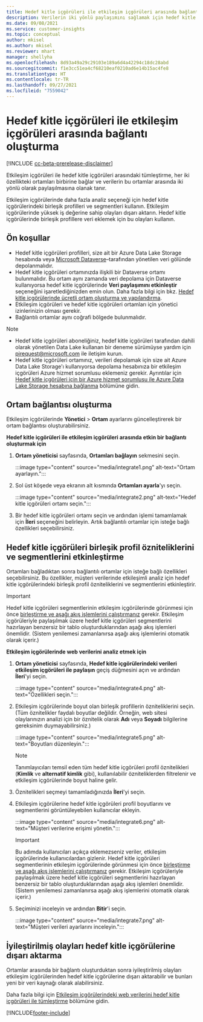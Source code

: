 ```yaml
---
title: Hedef kitle içgörüleri ile etkileşim içgörüleri arasında bağlantı oluşturma
description: Verilerin iki yönlü paylaşımını sağlamak için hedef kitle içgörüleri ile etkileşim içgörüleri arasında etkin bir bağlantı oluşturun.
ms.date: 09/08/2021
ms.service: customer-insights
ms.topic: conceptual
author: mkisel
ms.author: mkisel
ms.reviewer: mhart
manager: shellyha
ms.openlocfilehash: 8d93a49a29c29103e189a6d4a42294c18dc28abd
ms.sourcegitcommit: f1e3cc51ea4cf68210eaf0210ad6e14b15ac4fe8
ms.translationtype: HT
ms.contentlocale: tr-TR
ms.lasthandoff: 09/27/2021
ms.locfileid: "7559042"
---
```

# <a name="create-a-link-between-audience-insights-and-engagement-insights"></a>Hedef kitle içgörüleri ile etkileşim içgörüleri arasında bağlantı oluşturma

[!INCLUDE [cc-beta-prerelease-disclaimer](includes/cc-beta-prerelease-disclaimer.md)]

Etkileşim içgörüleri ile hedef kitle içgörüleri arasındaki tümleştirme, her iki özellikteki ortamları birbirine bağlar ve verilerin bu ortamlar arasında iki yönlü olarak paylaşılmasına olanak tanır.

Etkileşim içgörülerinde daha fazla analiz seçeneği için hedef kitle içgörülerindeki birleşik profilleri ve segmentleri kullanın. Etkileşim içgörülerinde yüksek iş değerine sahip olayları dışarı aktarın. Hedef kitle içgörülerinde birleşik profillere veri eklemek için bu olayları kullanın.

## <a name="prerequisites"></a>Ön koşullar

- Hedef kitle içgörüleri profilleri, size ait bir Azure Data Lake Storage hesabında veya [Microsoft Dataverse](/powerapps/maker/data-platform/data-platform-intro.md)&ndash;tarafından yönetilen veri gölünde depolanmalıdır. 
- Hedef kitle içgörüleri ortamınızda ilişkili bir Dataverse ortamı bulunmalıdır. Bu ortam aynı zamanda veri depolama için Dataverse kullanıyorsa hedef kitle içgörülerinde **Veri paylaşımını etkinleştir** seçeneğini işaretlediğinizden emin olun. Daha fazla bilgi için bkz. [Hedef kitle içgörülerinde ücretli ortam oluşturma ve yapılandırma](../audience-insights/get-started-paid.md).
- Etkileşim içgörüleri ve hedef kitle içgörüleri ortamları için yönetici izinlerinizin olması gerekir.
- Bağlantılı ortamlar aynı coğrafi bölgede bulunmalıdır.

> [!NOTE]
> - Hedef kitle içgörüleri aboneliğiniz, hedef kitle içgörüleri tarafından dahili olarak yönetilen Data Lake kullanan bir deneme sürümüyse yardım için [pirequest@microsoft.com](mailto:pirequest@microsoft.com) ile iletişim kurun. 
> - Hedef kitle içgörüleri ortamınız, verileri depolamak için size ait Azure Data Lake Storage'ı kullanıyorsa depolama hesabınıza bir etkileşim içgörüleri Azure hizmet sorumlusu eklemeniz gerekir. Ayrıntılar için [Hedef kitle içgörüleri için bir Azure hizmet sorumlusu ile Azure Data Lake Storage hesabına bağlanma](../audience-insights/connect-service-principal.md) bölümüne gidin. 


## <a name="create-an-environment-link"></a>Ortam bağlantısı oluşturma

Etkileşim içgörülerinde **Yönetici** > **Ortam** ayarlarını güncelleştirerek bir ortam bağlantısı oluşturabilirsiniz.

**Hedef kitle içgörüleri ile etkileşim içgörüleri arasında etkin bir bağlantı oluşturmak için**

1. **Ortam yöneticisi** sayfasında, **Ortamları bağlayın** sekmesini seçin.

    :::image type="content" source="media/integrate1.png" alt-text="Ortam ayarlayın.":::

1. Sol üst köşede veya ekranın alt kısmında **Ortamları ayarla**'yı seçin.

     :::image type="content" source="media/integrate2.png" alt-text="Hedef kitle içgörüleri ortamı seçin.":::

1. Bir hedef kitle içgörüleri ortamı seçin ve ardından işlemi tamamlamak için **İleri** seçeneğini belirleyin. Artık bağlantılı ortamlar için isteğe bağlı özellikleri seçebilirsiniz.
 
## <a name="enable-audience-insights-unified-profiles-attributes-and-segments"></a>Hedef kitle içgörüleri birleşik profil özniteliklerini ve segmentlerini etkinleştirme

Ortamları bağladıktan sonra bağlantılı ortamlar için isteğe bağlı özellikleri seçebilirsiniz. Bu özellikler, müşteri verilerinde etkileşimli analiz için hedef kitle içgörülerindeki birleşik profil özniteliklerini ve segmentlerini etkinleştirir.

> [!IMPORTANT]
> Hedef kitle içgörüleri segmentlerinin etkileşim içgörülerinde görünmesi için önce [birleştirme ve aşağı akış işlemlerini çalıştırmanız](../audience-insights/merge-entities.md) gerekir. Etkileşim içgörüleriyle paylaşılmak üzere hedef kitle içgörüleri segmentlerini hazırlayan benzersiz bir tablo oluşturduklarından aşağı akış işlemleri önemlidir. (Sistem yenilemesi zamanlanırsa aşağı akış işlemlerini otomatik olarak içerir.)

**Etkileşim içgörülerinde web verilerini analiz etmek için**

1. **Ortam yöneticisi** sayfasında, **Hedef kitle içgörülerindeki verileri etkileşim içgörüleri ile paylaşın** geçiş düğmesini açın ve ardından **İleri**'yi seçin.

    :::image type="content" source="media/integrate4.png" alt-text="Özellikleri seçin.":::

1. Etkileşim içgörülerinde boyut olan birleşik profillerin özniteliklerini seçin. (Tüm öznitelikler faydalı boyutlar değildir. Örneğin, web sitesi olaylarınızın analizi için bir öznitelik olarak **Adı** veya **Soyadı** bilgilerine gereksinim duymayabilirsiniz.)

    :::image type="content" source="media/integrate5.png" alt-text="Boyutları düzenleyin.":::

   >[!NOTE]
   > Tanımlayıcıları temsil eden tüm hedef kitle içgörüleri profil öznitelikleri (**Kimlik** ve **alternatif kimlik** gibi), kullanılabilir özniteliklerden filtrelenir ve etkileşim içgörülerinde boyut haline gelir.

1. Öznitelikleri seçmeyi tamamladığınızda **İleri**'yi seçin.
1. Etkileşim içgörülerine hedef kitle içgörüleri profil boyutlarını ve segmentlerini görüntüleyebilen kullanıcılar ekleyin.

    :::image type="content" source="media/integrate6.png" alt-text="Müşteri verilerine erişimi yönetin.":::

   > [!IMPORTANT]
   > Bu adımda kullanıcıları açıkça eklemezseniz veriler, etkileşim içgörülerinde kullanıcılardan gizlenir.
   > Hedef kitle içgörüleri segmentlerinin etkileşim içgörülerinde görünmesi için önce [birleştirme ve aşağı akış işlemlerini çalıştırmanız](../audience-insights/merge-entities.md) gerekir. Etkileşim içgörüleriyle paylaşılmak üzere hedef kitle içgörüleri segmentlerini hazırlayan benzersiz bir tablo oluşturduklarından aşağı akış işlemleri önemlidir. (Sistem yenilemesi zamanlanırsa aşağı akış işlemlerini otomatik olarak içerir.)

1. Seçiminizi inceleyin ve ardından **Bitir**'i seçin.

    :::image type="content" source="media/integrate7.png" alt-text="Müşteri verileri ayarlarını inceleyin.":::

## <a name="export-refined-events-to-audience-insights"></a>İyileştirilmiş olayları hedef kitle içgörülerine dışarı aktarma

Ortamlar arasında bir bağlantı oluşturduktan sonra iyileştirilmiş olayları etkileşim içgörülerinden hedef kitle içgörülerine dışarı aktarabilir ve bunları yeni bir veri kaynağı olarak alabilirsiniz. 

Daha fazla bilgi için [Etkileşim içgörülerindeki web verilerini hedef kitle içgörüleri ile tümleştirme](../audience-insights/integrate-engagement-insights.md) bölümüne gidin.

<!--
## Share engagement insights refined events with audience insights

After you create a link between environments, a new option becomes available for you to share [refined events](refined-events.md) with audience insights.

Consider the following when creating refined events for audience insights: 

- Provide a meaningful name for the refined event. It will be used as an activity name in audience insights.
- Select at least the following properties to create an activity in audience insights: 
    - Signal.Action.Name indicates the activity details.
    - Signal.User.Id maps with the customer ID.
    - Signal.View.Uri is a web address as a basis for segments or measures.
    - Signal.Export.Id is a primary key for events.
    - Signal.Timestamp determines the date and time for the activity.

To share refined events:

1. From the engagement insights menu, select **Data** and then select the **Events** tab.
2. On the **Action** menu, select **Share as activity**.

    :::image type="content" source="media/integrate8.png" alt-text="Data shared events settings.":::

3. You can view and stop actively shared events on the **Export and Sharing** tab.
4. -- per Michael K, we need a mock here (Mukesh needs to update to reflect what happens in AUI once a user shares a refined event (i.e. no longer AUI, data wrangler needs to go discover data in the storage, the shared event is available as a DS and entity, correct?)

### Attach refined events shared as activities to unified profiles in audience insights

You can bring customer web activity data from engagement insights into audience insights. In addition to transactional, demographic, or behavioral data, you can view activities on the web in unified customer profiles. You can then use these profiles to get insights such as segments, measures, and predictions for audience activation.

Follow the steps in [data unification](../audience-insights/data-unification.md) to map, match, and merge website authentication information to unified profiles in audience insights.

You can also share refined events that are now available in audience insights, identified as data sources and entities. 

Next, you can relate event data from engagement insights as unified activities in customer profiles.

### Relate refined event data as an activity of a customer profile

After unifying the data, you can configure the activity for the customer profile. For more information, go to [Customer activities](../audience-insights/activities.md).

:::image type="content" source="media/web-event-activity.png" alt-text="Activities page with expanded Edit activity pane.":::

Next, configure the new activity by using mapping elements: 

- **Primary Key**: Signal.Export.Id, a unique ID that is available for every event record in engagement insights. This property is automatically generated.

- **Timestamp**: Signal.Timestamp in the event property.

- **Event**: Signal.Name, the event name that you want to track.

- **Web address**: Signal.View.Uri that refers to the URI of the page that created the event.

- **Details**: Signal.Action.Name to represent the information to associate with the event. The selected property in this case indicates that the event is for email promotion.

- **Activity type**: In this example, we choose the existing activity type WebLog. This selection is a useful filter option to run prediction models or create segments based on this activity type.

- **Set up relationship**: This important setting ties the activity to existing customer profiles. **Signal.User.Id** is the identifier configured in the SDK to be collected. It relates to the user ID in other data sources that are configured in audience insights. 

This example configures the relationship between Signal.User.Id and RetailCustomers:CustomerRetailId, which is the primary key that was identified in the map step of the data unification process.

After processing the activities, you can review customer records and open a customer card to see activities from engagement insights in the timeline. 

> [!TIP]
> To find a customer ID that has an engagement insights activity, go to **Entities** and preview the data for the UnifiedActivity entity. **ActivityTypeDisplay = WebLog** contains the engagement insights activity configured in the preceding example. Copy the customer ID for one of those records and search<!--note from editor: Edit okay? I couldn't quite follow this.-- > for that ID on the **Customers** page.

--> 

[!INCLUDE[footer-include](../includes/footer-banner.md)]
